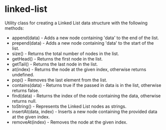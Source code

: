 # linked-list
Utility class for creating a Linked List data structure with the following methods:

- append(data) - Adds a new node containing 'data' to the end of the list.
- prepend(data) - Adds a new node containing 'data' to the start of the list.
- size() - Returns the total number of nodes in the list.
- getHead() - Returns the first node in the list.
- getTail() - Returns the last node in the list.
- at(index) - Returns the node at the given index, otherwise returns undefined.
- pop() - Removes the last element from the list.
- contains(data) - Returns true if the passed in data is in the list, otherwise returns false.
- find(data) - Returns the index of the node containing the data, otherwise returns null.
- toString() - Represents the Linked List nodes as strings.
- insertAt(data, index) - Inserts a new node containing the provided data at the given index.
- removeAt(index) - Removes the node at the given index.
